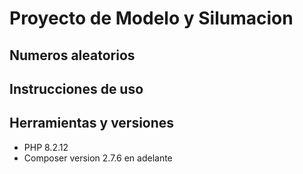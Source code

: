 # Proyecto de Modelo y Silumacion 

## Numeros aleatorios

## Instrucciones de uso 


## Herramientas y versiones
- PHP 8.2.12
- Composer version 2.7.6 en adelante